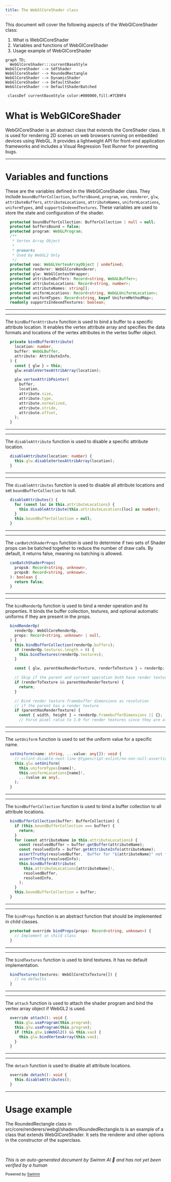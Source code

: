 ```yaml
---
title: The WebGlCoreShader class
---
```

This document will cover the following aspects of the WebGlCoreShader class:

1. What is WebGlCoreShader
2. Variables and functions of WebGlCoreShader
3. Usage example of WebGlCoreShader

```mermaid
graph TD;
  WebGlCoreShader:::currentBaseStyle
WebGlCoreShader --> SdfShader
WebGlCoreShader --> RoundedRectangle
WebGlCoreShader --> DynamicShader
WebGlCoreShader --> DefaultShader
WebGlCoreShader --> DefaultShaderBatched

 classDef currentBaseStyle color:#000000,fill:#7CB9F4
```

# What is WebGlCoreShader

WebGlCoreShader is an abstract class that extends the CoreShader class. It is used for rendering 2D scenes on web browsers running on embedded devices using WebGL. It provides a lightweight API for front-end application frameworks and includes a Visual Regression Test Runner for preventing bugs.

<SwmSnippet path="/src/core/renderers/webgl/WebGlCoreShader.ts" line="69">

---

# Variables and functions

These are the variables defined in the WebGlCoreShader class. They include `boundBufferCollection`, `buffersBound`, `program`, `vao`, `renderer`, `glw`, `attributeBuffers`, `attributeLocations`, `attributeNames`, `uniformLocations`, `uniformTypes`, and `supportsIndexedTextures`. These variables are used to store the state and configuration of the shader.

```typescript
  protected boundBufferCollection: BufferCollection | null = null;
  protected buffersBound = false;
  protected program: WebGLProgram;
  /**
   * Vertex Array Object
   *
   * @remarks
   * Used by WebGL2 Only
   */
  protected vao: WebGLVertexArrayObject | undefined;
  protected renderer: WebGlCoreRenderer;
  protected glw: WebGlContextWrapper;
  protected attributeBuffers: Record<string, WebGLBuffer>;
  protected attributeLocations: Record<string, number>;
  protected attributeNames: string[];
  protected uniformLocations: Record<string, WebGLUniformLocation>;
  protected uniformTypes: Record<string, keyof UniformMethodMap>;
  readonly supportsIndexedTextures: boolean;
```

---

</SwmSnippet>

<SwmSnippet path="/src/core/renderers/webgl/WebGlCoreShader.ts" line="204">

---

The `bindBufferAttribute` function is used to bind a buffer to a specific attribute location. It enables the vertex attribute array and specifies the data formats and locations of the vertex attributes in the vertex buffer object.

```typescript
  private bindBufferAttribute(
    location: number,
    buffer: WebGLBuffer,
    attribute: AttributeInfo,
  ) {
    const { glw } = this;
    glw.enableVertexAttribArray(location);

    glw.vertexAttribPointer(
      buffer,
      location,
      attribute.size,
      attribute.type,
      attribute.normalized,
      attribute.stride,
      attribute.offset,
    );
  }
```

---

</SwmSnippet>

<SwmSnippet path="/src/core/renderers/webgl/WebGlCoreShader.ts" line="223">

---

The `disableAttribute` function is used to disable a specific attribute location.

```typescript
  disableAttribute(location: number) {
    this.glw.disableVertexAttribArray(location);
  }
```

---

</SwmSnippet>

<SwmSnippet path="/src/core/renderers/webgl/WebGlCoreShader.ts" line="227">

---

The `disableAttributes` function is used to disable all attribute locations and set `boundBufferCollection` to null.

```typescript
  disableAttributes() {
    for (const loc in this.attributeLocations) {
      this.disableAttribute(this.attributeLocations[loc] as number);
    }
    this.boundBufferCollection = null;
  }
```

---

</SwmSnippet>

<SwmSnippet path="/src/core/renderers/webgl/WebGlCoreShader.ts" line="249">

---

The `canBatchShaderProps` function is used to determine if two sets of Shader props can be batched together to reduce the number of draw calls. By default, it returns false, meaning no batching is allowed.

```typescript
  canBatchShaderProps(
    propsA: Record<string, unknown>,
    propsB: Record<string, unknown>,
  ): boolean {
    return false;
  }
```

---

</SwmSnippet>

<SwmSnippet path="/src/core/renderers/webgl/WebGlCoreShader.ts" line="256">

---

The `bindRenderOp` function is used to bind a render operation and its properties. It binds the buffer collection, textures, and optional automatic uniforms if they are present in the props.

```typescript
  bindRenderOp(
    renderOp: WebGlCoreRenderOp,
    props: Record<string, unknown> | null,
  ) {
    this.bindBufferCollection(renderOp.buffers);
    if (renderOp.textures.length > 0) {
      this.bindTextures(renderOp.textures);
    }

    const { glw, parentHasRenderTexture, renderToTexture } = renderOp;

    // Skip if the parent and current operation both have render textures
    if (renderToTexture && parentHasRenderTexture) {
      return;
    }

    // Bind render texture framebuffer dimensions as resolution
    // if the parent has a render texture
    if (parentHasRenderTexture) {
      const { width, height } = renderOp.framebufferDimensions || {};
      // Force pixel ratio to 1.0 for render textures since they are always 1:1
```

---

</SwmSnippet>

<SwmSnippet path="/src/core/renderers/webgl/WebGlCoreShader.ts" line="314">

---

The `setUniform` function is used to set the uniform value for a specific name.

```typescript
  setUniform(name: string, ...value: any[]): void {
    // eslint-disable-next-line @typescript-eslint/no-non-null-assertion, @typescript-eslint/no-unsafe-argument
    this.glw.setUniform(
      this.uniformTypes[name]!,
      this.uniformLocations[name]!,
      ...(value as any),
    );
  }
```

---

</SwmSnippet>

<SwmSnippet path="/src/core/renderers/webgl/WebGlCoreShader.ts" line="323">

---

The `bindBufferCollection` function is used to bind a buffer collection to all attribute locations.

```typescript
  bindBufferCollection(buffer: BufferCollection) {
    if (this.boundBufferCollection === buffer) {
      return;
    }
    for (const attributeName in this.attributeLocations) {
      const resolvedBuffer = buffer.getBuffer(attributeName);
      const resolvedInfo = buffer.getAttributeInfo(attributeName);
      assertTruthy(resolvedBuffer, `Buffer for "${attributeName}" not found`);
      assertTruthy(resolvedInfo);
      this.bindBufferAttribute(
        this.attributeLocations[attributeName]!,
        resolvedBuffer,
        resolvedInfo,
      );
    }
    this.boundBufferCollection = buffer;
  }
```

---

</SwmSnippet>

<SwmSnippet path="/src/core/renderers/webgl/WebGlCoreShader.ts" line="341">

---

The `bindProps` function is an abstract function that should be implemented in child classes.

```typescript
  protected override bindProps(props: Record<string, unknown>) {
    // Implement in child class
  }
```

---

</SwmSnippet>

<SwmSnippet path="/src/core/renderers/webgl/WebGlCoreShader.ts" line="345">

---

The `bindTextures` function is used to bind textures. It has no default implementation.

```typescript
  bindTextures(textures: WebGlCoreCtxTexture[]) {
    // no defaults
  }
```

---

</SwmSnippet>

<SwmSnippet path="/src/core/renderers/webgl/WebGlCoreShader.ts" line="349">

---

The `attach` function is used to attach the shader program and bind the vertex array object if WebGL2 is used.

```typescript
  override attach(): void {
    this.glw.useProgram(this.program);
    this.glw.useProgram(this.program);
    if (this.glw.isWebGl2() && this.vao) {
      this.glw.bindVertexArray(this.vao);
    }
  }
```

---

</SwmSnippet>

<SwmSnippet path="/src/core/renderers/webgl/WebGlCoreShader.ts" line="357">

---

The `detach` function is used to disable all attribute locations.

```typescript
  override detach(): void {
    this.disableAttributes();
  }
```

---

</SwmSnippet>

# Usage example

The RoundedRectangle class in src/core/renderers/webgl/shaders/RoundedRectangle.ts is an example of a class that extends WebGlCoreShader. It sets the renderer and other options in the constructor of the superclass.

&nbsp;

*This is an auto-generated document by Swimm AI 🌊 and has not yet been verified by a human*

<SwmMeta version="3.0.0" repo-id="Z2l0aHViJTNBJTNBcmVuZGVyZXIlM0ElM0FTd2ltbS1EZW1v" repo-name="renderer" doc-type="class"><sup>Powered by [Swimm](/)</sup></SwmMeta>
